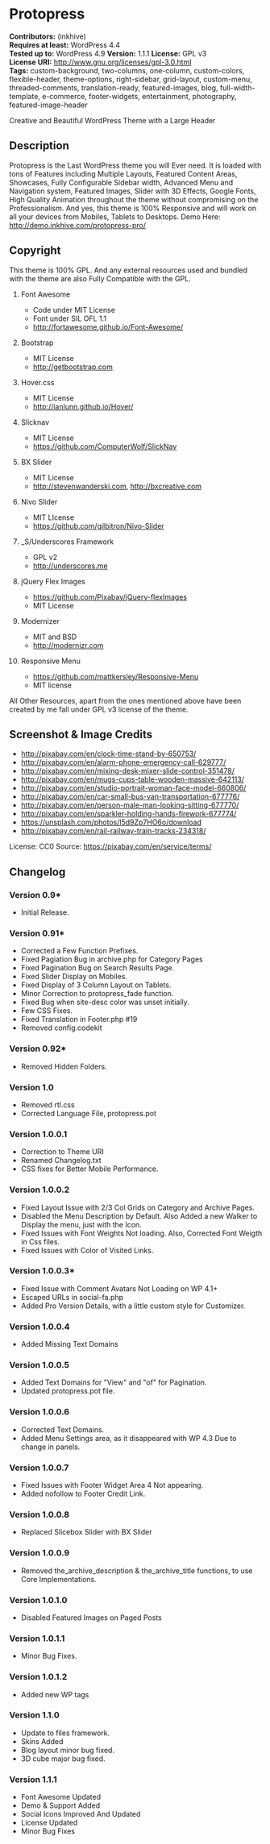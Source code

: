 # Protopress

**Contributors:** (inkhive)  
**Requires at least:** WordPress 4.4  
**Tested up to:** WordPress 4.9
**Version:** 1.1.1
**License:** GPL v3  
**License URI:** http://www.gnu.org/licenses/gpl-3.0.html  
**Tags:** custom-background, two-columns, one-column, custom-colors, flexible-header, theme-options, right-sidebar, grid-layout, custom-menu, threaded-comments, translation-ready, featured-images, blog, full-width-template, e-commerce, footer-widgets, entertainment, photography, featured-image-header

Creative and Beautiful WordPress Theme with a Large Header

## Description

Protopress is the Last WordPress theme you will Ever need. It is loaded with tons of Features including Multiple Layouts, Featured Content Areas, Showcases, Fully Configurable Sidebar width, Advanced Menu and Navigation system, Featured Images, Slider with 3D Effects, Google Fonts, High Quality Animation throughout the theme without compromising on the Professionalism. And yes, this theme is 100% Responsive and will work on all your devices from Mobiles, Tablets to Desktops.
Demo Here: http://demo.inkhive.com/protopress-pro/


## Copyright


This theme is 100% GPL. And any external resources used and bundled with the theme are also Fully Compatible with the GPL.

1. Font Awesome
	- Code under MIT License
	- Font under SIL OFL 1.1 
	- http://fortawesome.github.io/Font-Awesome/
	
2. Bootstrap
	- MIT License
	- http://getbootstrap.com
	
3. Hover.css
	- MIT License
	- http://ianlunn.github.io/Hover/
	
4. Slicknav
	- MIT License
	- https://github.com/ComputerWolf/SlickNav

5. BX Slider
	- MIT License
	- http://stevenwanderski.com, http://bxcreative.com			
	
6. Nivo Slider
	- MIT LIcense
	- https://github.com/gilbitron/Nivo-Slider	
	
7. _S/Underscores Framework
	- GPL v2
	- http://underscores.me
	
8. jQuery Flex Images
 	- https://github.com/Pixabay/jQuery-flexImages
 	- MIT License

9. Modernizer 			
	- MIT and BSD
	- http://modernizr.com
	
10. Responsive Menu
	- https://github.com/mattkersley/Responsive-Menu
	- MIT license
	
All Other Resources, apart from the ones mentioned above have been created by me fall under GPL v3 license of the theme.	

## Screenshot & Image Credits

* http://pixabay.com/en/clock-time-stand-by-650753/
* http://pixabay.com/en/alarm-phone-emergency-call-629777/
* http://pixabay.com/en/mixing-desk-mixer-slide-control-351478/
* http://pixabay.com/en/mugs-cups-table-wooden-massive-642113/
* http://pixabay.com/en/studio-portrait-woman-face-model-660806/ 
* http://pixabay.com/en/car-small-bus-van-transportation-677776/
* http://pixabay.com/en/person-male-man-looking-sitting-677770/
* http://pixabay.com/en/sparkler-holding-hands-firework-677774/
* https://unsplash.com/photos/l5d9Zp7HO6o/download
* http://pixabay.com/en/rail-railway-train-tracks-234318/

License: CC0
Source: https://pixabay.com/en/service/terms/	

## Changelog

### Version 0.9*

* Initial Release.
	
###  Version 0.91*

* Corrected a Few Function Prefixes.
* Fixed Pagiation Bug in archive.php for Category Pages
* Fixed Pagination Bug on Search Results Page.
* Fixed Slider Display on Mobiles.
* Fixed Display of 3 Column Layout on Tablets.	
* Minor Correction to protopress_fade function.
* Fixed Bug when site-desc color was unset initially.
* Few CSS Fixes.
* Fixed Translation in Footer.php #19
* Removed config.codekit
	
### Version 0.92*

* Removed Hidden Folders.	
	
### Version 1.0	

* Removed rtl.css
* Corrected Language File, protopress.pot
	
### Version 1.0.0.1

* Correction to Theme URI
* Renamed Changelog.txt
* CSS fixes for Better Mobile Performance.	
	
### Version 1.0.0.2

* Fixed Layout Issue with 2/3 Col Grids on Category and Archive Pages.	
* Disabled the Menu Description by Default. Also Added a new Walker to Display the menu, just with the Icon.
* Fixed Issues with Font Weights Not loading. Also, Corrected Font Weigth in Css files.
* Fixed Issues with Color of Visited Links.
	
### Version 1.0.0.3*

* Fixed Issue with Comment Avatars Not Loading on WP 4.1+
* Escaped URLs in social-fa.php
* Added Pro Version Details, with a little custom style for Customizer.
	
### Version 1.0.0.4

* Added Missing Text Domains
	
### Version 1.0.0.5

* Added Text Domains for "View" and "of" for Pagination.
* Updated protopress.pot file.
	
### Version 1.0.0.6

* Corrected Text Domains.
* Added Menu Settings area, as it disappeared with WP 4.3 Due to change in panels.
	
### Version 1.0.0.7

* Fixed Issues with Footer Widget Area 4 Not appearing.			
* Added nofollow to Footer Credit Link.
	
### Version 1.0.0.8

* Replaced Slicebox Slider with BX Slider
	
### Version 1.0.0.9

* Removed the_archive_description & the_archive_title functions, to use Core Implementations.	
		
### Version 1.0.1.0

* Disabled Featured Images on Paged Posts
	
### Version 1.0.1.1

* Minor Bug Fixes.	
	
### Version 1.0.1.2

* Added new WP tags

### Version 1.1.0

* Update to files framework.
* Skins Added
* Blog layout minor bug fixed.
* 3D cube major bug fixed.

###  Version 1.1.1

* Font Awesome Updated
* Demo & Support Added
* Social Icons Improved And Updated
* License Updated
* Minor Bug Fixes 